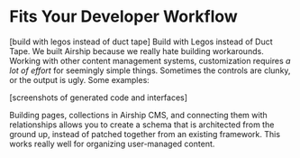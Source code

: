 # Fits Your Developer Workflow
[build with legos instead of duct tape]
Build with Legos instead of Duct Tape. We built Airship because we really hate building workarounds. Working with other content management systems, customization requires _a lot of effort_ for seemingly simple things. Sometimes the controls are clunky, or the output is ugly. Some examples:

[screenshots of generated code and interfaces]

Building pages, collections in Airship CMS, and connecting them with relationships allows you to create a schema that is architected from the ground up, instead of patched together from an existing framework. This works really well for organizing user-managed content.
